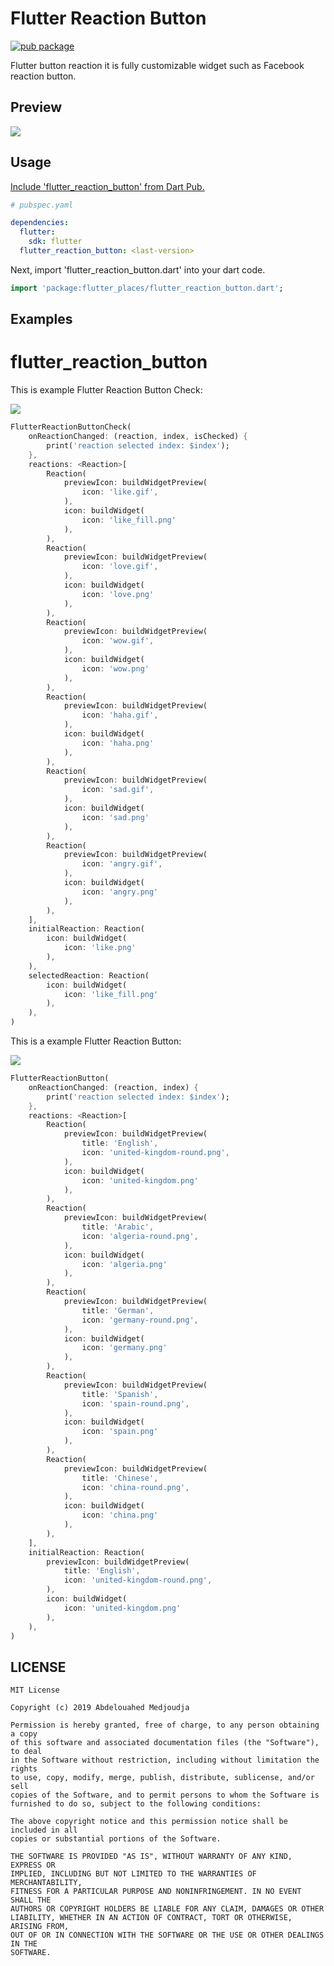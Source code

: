 # Flutter Reaction Button

[![pub package](https://img.shields.io/pub/v/flutter_reaction_button.svg)](https://pub.dartlang.org/packages/flutter_reaction_button)

Flutter button reaction it is fully customizable widget such as Facebook reaction button.

## Preview

<img src="https://github.com/GeekAbdelouahed/flutter-reaction-button/raw/master/images/Preview.png"/>

## Usage

[Include 'flutter_reaction_button' from Dart Pub.](https://pub.dartlang.org/packages/flutter_reaction_button)

```yaml
# pubspec.yaml

dependencies:
  flutter:
    sdk: flutter
  flutter_reaction_button: <last-version>
```

Next, import 'flutter_reaction_button.dart' into your dart code.

```dart
import 'package:flutter_places/flutter_reaction_button.dart';
```

## Examples

# flutter_reaction_button

This is example Flutter Reaction Button Check:

<img src="https://github.com/GeekAbdelouahed/flutter-reaction-button/raw/master/images/Flutter-Reaction-Button-Check.gif"/>

```dart
FlutterReactionButtonCheck(
    onReactionChanged: (reaction, index, isChecked) {
        print('reaction selected index: $index');
    },
    reactions: <Reaction>[
        Reaction(
            previewIcon: buildWidgetPreview(
                icon: 'like.gif',
            ),
            icon: buildWidget(
                icon: 'like_fill.png'
            ),
        ),
        Reaction(
            previewIcon: buildWidgetPreview(
                icon: 'love.gif',
            ),
            icon: buildWidget(
                icon: 'love.png'
            ),
        ),
        Reaction(
            previewIcon: buildWidgetPreview(
                icon: 'wow.gif',
            ),
            icon: buildWidget(
                icon: 'wow.png'
            ),
        ),
        Reaction(
            previewIcon: buildWidgetPreview(
                icon: 'haha.gif',
            ),
            icon: buildWidget(
                icon: 'haha.png'
            ),
        ),
        Reaction(
            previewIcon: buildWidgetPreview(
                icon: 'sad.gif',
            ),
            icon: buildWidget(
                icon: 'sad.png'
            ),
        ),
        Reaction(
            previewIcon: buildWidgetPreview(
                icon: 'angry.gif',
            ),
            icon: buildWidget(
                icon: 'angry.png'
            ),
        ),
    ],
    initialReaction: Reaction(
        icon: buildWidget(
            icon: 'like.png'
        ),
    ),
    selectedReaction: Reaction(
        icon: buildWidget(
            icon: 'like_fill.png'
        ),
    ),
)
```



This is a example Flutter Reaction Button:

<img src="https://github.com/GeekAbdelouahed/flutter-reaction-button/raw/master/images/Flutter-Reaction-Button.gif"/>

```dart
FlutterReactionButton(
    onReactionChanged: (reaction, index) {
        print('reaction selected index: $index');
    },
    reactions: <Reaction>[
        Reaction(
            previewIcon: buildWidgetPreview(
                title: 'English',
                icon: 'united-kingdom-round.png',
            ),
            icon: buildWidget(
                icon: 'united-kingdom.png'
            ),
        ),
        Reaction(
            previewIcon: buildWidgetPreview(
                title: 'Arabic',
                icon: 'algeria-round.png',
            ),
            icon: buildWidget(
                icon: 'algeria.png'
            ),
        ),
        Reaction(
            previewIcon: buildWidgetPreview(
                title: 'German',
                icon: 'germany-round.png',
            ),
            icon: buildWidget(
                icon: 'germany.png'
            ),
        ),
        Reaction(
            previewIcon: buildWidgetPreview(
                title: 'Spanish',
                icon: 'spain-round.png',
            ),
            icon: buildWidget(
                icon: 'spain.png'
            ),
        ),
        Reaction(
            previewIcon: buildWidgetPreview(
                title: 'Chinese',
                icon: 'china-round.png',
            ),
            icon: buildWidget(
                icon: 'china.png'
            ),
        ),
    ],
    initialReaction: Reaction(
        previewIcon: buildWidgetPreview(
            title: 'English',
            icon: 'united-kingdom-round.png',
        ),
        icon: buildWidget(
            icon: 'united-kingdom.png'
        ),
    ),
)
```

## LICENSE

```legal
MIT License

Copyright (c) 2019 Abdelouahed Medjoudja

Permission is hereby granted, free of charge, to any person obtaining a copy
of this software and associated documentation files (the "Software"), to deal
in the Software without restriction, including without limitation the rights
to use, copy, modify, merge, publish, distribute, sublicense, and/or sell
copies of the Software, and to permit persons to whom the Software is
furnished to do so, subject to the following conditions:

The above copyright notice and this permission notice shall be included in all
copies or substantial portions of the Software.

THE SOFTWARE IS PROVIDED "AS IS", WITHOUT WARRANTY OF ANY KIND, EXPRESS OR
IMPLIED, INCLUDING BUT NOT LIMITED TO THE WARRANTIES OF MERCHANTABILITY,
FITNESS FOR A PARTICULAR PURPOSE AND NONINFRINGEMENT. IN NO EVENT SHALL THE
AUTHORS OR COPYRIGHT HOLDERS BE LIABLE FOR ANY CLAIM, DAMAGES OR OTHER
LIABILITY, WHETHER IN AN ACTION OF CONTRACT, TORT OR OTHERWISE, ARISING FROM,
OUT OF OR IN CONNECTION WITH THE SOFTWARE OR THE USE OR OTHER DEALINGS IN THE
SOFTWARE.
```
